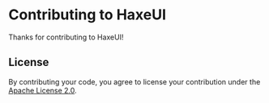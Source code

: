 # Contributing to HaxeUI

Thanks for contributing to HaxeUI!  

## License

By contributing your code, you agree to license your contribution under the [Apache License 2.0](LICENSE.txt).
